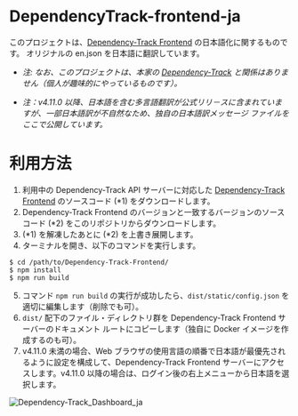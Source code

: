 # DependencyTrack-frontend-ja

このプロジェクトは、[Dependency-Track Frontend](https://github.com/DependencyTrack/frontend) の日本語化に関するものです。
オリジナルの en.json を日本語に翻訳しています。

* *注: なお、このプロジェクトは、本家の [Dependency-Track](https://dependencytrack.org/) と関係はありません（個人が趣味的にやっているものです）。*

* *注：v4.11.0 以降、日本語を含む多言語翻訳が公式リリ－スに含まれていますが、一部日本語訳が不自然なため、独自の日本語訳メッセージ ファイルをここで公開しています。*

# 利用方法

1. 利用中の Dependency-Track API サーバーに対応した [Dependency-Track Frontend](https://github.com/DependencyTrack/frontend) のソースコード (*1) をダウンロードします。
2. Dependency-Track Frontend のバージョンと一致するバージョンのソース コード (*2) をこのリポジトリからダウンロードします。
3. (*1) を解凍したあとに (*2) を上書き展開します。
4. ターミナルを開き、以下のコマンドを実行します。
```
$ cd /path/to/Dependency-Track-Frontend/
$ npm install
$ npm run build
```
5. コマンド ```npm run build``` の実行が成功したら、```dist/static/config.json``` を適切に編集します（削除でも可）。
6. ```dist/``` 配下のファイル・ディレクトリ群を Dependency-Track Frontend サーバーのドキュメント ルートにコピーします（独自に Docker イメージを作成するのも可）。
7. v4.11.0 未満の場合、Web ブラウザの使用言語の順番で日本語が最優先されるように設定を構成して、Dependency-Track Frontend サーバーにアクセスします。v4.11.0 以降の場合は、ログイン後の右上メニューから日本語を選択します。

![Dependency-Track_Dashboard_ja](https://user-images.githubusercontent.com/100552204/174016314-3b4dfc38-83c4-4b82-8f93-1b5d6dd8697e.png)
